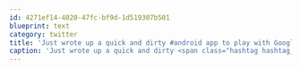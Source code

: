 ```yaml
---
id: 4271ef14-4020-47fc-bf9d-1d519307b501
blueprint: text
category: twitter
title: 'Just wrote up a quick and dirty #android app to play with Google Maps.  Potential there is huge.'
caption: 'Just wrote up a quick and dirty <span class="hashtag hashtag_local">#<a href="http://tweettemp.darylchymko.ca/?tag=android">android</a> app to play with Google Maps.  Potential there is huge.'
---
```

